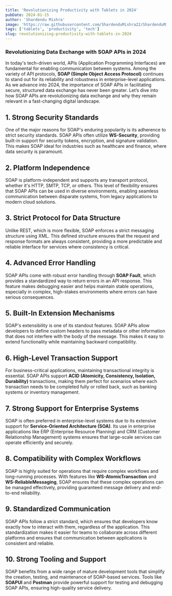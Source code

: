 ```yaml
---
title: 'Revolutionizing Productivity with Tablets in 2024'
pubDate: 2024-01-15
author: 'Shardendu Mishra'
image: 'https://raw.githubusercontent.com/ShardenduMishra22/ShardenduMishra22/refs/heads/main/7b5b5e4b-c2eb-4648-9cfd-f64c2e4e8ad1.webp'
tags: ['tablets', 'productivity', 'tech']
slug: revolutionizing-productivity-with-tablets-in-2024
---
```


### Revolutionizing Data Exchange with SOAP APIs in 2024

In today's tech-driven world, APIs (Application Programming Interfaces) are fundamental for enabling communication between systems. Among the variety of API protocols, **SOAP (Simple Object Access Protocol)** continues to stand out for its reliability and robustness in enterprise-level applications. As we advance into 2024, the importance of SOAP APIs in facilitating secure, structured data exchange has never been greater. Let’s dive into how SOAP APIs are revolutionizing data exchange and why they remain relevant in a fast-changing digital landscape.

## **1. Strong Security Standards**

One of the major reasons for SOAP's enduring popularity is its adherence to strict security standards. SOAP APIs often utilize **WS-Security**, providing built-in support for security tokens, encryption, and signature validation. This makes SOAP ideal for industries such as healthcare and finance, where data security is paramount.

## **2. Platform Independence**

SOAP is platform-independent and supports any transport protocol, whether it's HTTP, SMTP, TCP, or others. This level of flexibility ensures that SOAP APIs can be used in diverse environments, enabling seamless communication between disparate systems, from legacy applications to modern cloud solutions.

## **3. Strict Protocol for Data Structure**

Unlike REST, which is more flexible, SOAP enforces a strict messaging structure using XML. This defined structure ensures that the request and response formats are always consistent, providing a more predictable and reliable interface for services where consistency is critical.

## **4. Advanced Error Handling**

SOAP APIs come with robust error handling through **SOAP Fault**, which provides a standardized way to return errors in an API response. This feature makes debugging easier and helps maintain stable operations, especially in complex, high-stakes environments where errors can have serious consequences.

## **5. Built-In Extension Mechanisms**

SOAP's extensibility is one of its standout features. SOAP APIs allow developers to define custom headers to pass metadata or other information that does not interfere with the body of the message. This makes it easy to extend functionality while maintaining backward compatibility.

## **6. High-Level Transaction Support**

For business-critical applications, maintaining transactional integrity is essential. SOAP APIs support **ACID (Atomicity, Consistency, Isolation, Durability)** transactions, making them perfect for scenarios where each transaction needs to be completed fully or rolled back, such as banking systems or inventory management.

## **7. Strong Support for Enterprise Systems**

SOAP is often preferred in enterprise-level systems due to its extensive support for **Service-Oriented Architecture (SOA)**. Its use in enterprise applications like ERP (Enterprise Resource Planning) and CRM (Customer Relationship Management) systems ensures that large-scale services can operate efficiently and securely.

## **8. Compatibility with Complex Workflows**

SOAP is highly suited for operations that require complex workflows and long-running processes. With features like **WS-AtomicTransaction** and **WS-ReliableMessaging**, SOAP ensures that these complex operations can be managed effectively, providing guaranteed message delivery and end-to-end reliability.

## **9. Standardized Communication**

SOAP APIs follow a strict standard, which ensures that developers know exactly how to interact with them, regardless of the application. This standardization makes it easier for teams to collaborate across different platforms and ensures that communication between applications is consistent and reliable.

## **10. Strong Tooling and Support**

SOAP benefits from a wide range of mature development tools that simplify the creation, testing, and maintenance of SOAP-based services. Tools like **SOAPUI** and **Postman** provide powerful support for testing and debugging SOAP APIs, ensuring high-quality service delivery.
